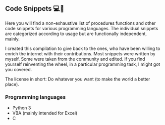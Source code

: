 ## Code Snippets :computer::monkey:

Here you will find a non-exhaustive list of procedures functions and other code snippets for various programming languages. The individual snippets are categorized according to usage but are functionally independent, mainly.

I created this compilation to give back to the ones, who have been willing to enrich the internet with their contributions. Most snippets were written by myself. Some were taken from the community and edited. If you find yourself reinventing the wheel, in a particular programming task, I might got you covered.

The license in short: Do whatever you want (to make the world a better place).

### Programming languages
- Python 3
- VBA (mainly intended for Excel)
- C
